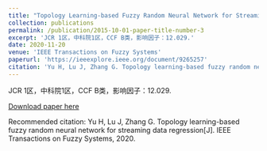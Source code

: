 ```yaml
---
title: "Topology Learning-based Fuzzy Random Neural Network for Streaming Data Regression"
collection: publications
permalink: /publication/2015-10-01-paper-title-number-3
excerpt: 'JCR 1区，中科院1区，CCF B类，影响因子：12.029.'
date: 2020-11-20
venue: 'IEEE Transactions on Fuzzy Systems'
paperurl: 'https://ieeexplore.ieee.org/document/9265257'
citation: 'Yu H, Lu J, Zhang G. Topology learning-based fuzzy random neural network for streaming data regression[J]. IEEE Transactions on Fuzzy Systems, 2020.'
---
```

JCR 1区，中科院1区，CCF B类，影响因子：12.029.

[Download paper here](https://ieeexplore.ieee.org/document/9265257)

Recommended citation: Yu H, Lu J, Zhang G. Topology learning-based fuzzy random neural network for streaming data regression[J]. IEEE Transactions on Fuzzy Systems, 2020.
